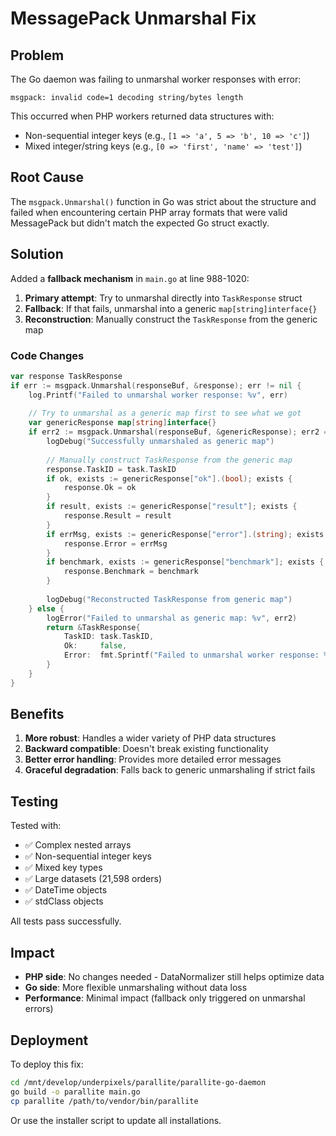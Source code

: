 # MessagePack Unmarshal Fix

## Problem

The Go daemon was failing to unmarshal worker responses with error:
```
msgpack: invalid code=1 decoding string/bytes length
```

This occurred when PHP workers returned data structures with:
- Non-sequential integer keys (e.g., `[1 => 'a', 5 => 'b', 10 => 'c']`)
- Mixed integer/string keys (e.g., `[0 => 'first', 'name' => 'test']`)

## Root Cause

The `msgpack.Unmarshal()` function in Go was strict about the structure and failed when encountering certain PHP array formats that were valid MessagePack but didn't match the expected Go struct exactly.

## Solution

Added a **fallback mechanism** in `main.go` at line 988-1020:

1. **Primary attempt**: Try to unmarshal directly into `TaskResponse` struct
2. **Fallback**: If that fails, unmarshal into a generic `map[string]interface{}`
3. **Reconstruction**: Manually construct the `TaskResponse` from the generic map

### Code Changes

```go
var response TaskResponse
if err := msgpack.Unmarshal(responseBuf, &response); err != nil {
    log.Printf("Failed to unmarshal worker response: %v", err)
    
    // Try to unmarshal as a generic map first to see what we got
    var genericResponse map[string]interface{}
    if err2 := msgpack.Unmarshal(responseBuf, &genericResponse); err2 == nil {
        logDebug("Successfully unmarshaled as generic map")
        
        // Manually construct TaskResponse from the generic map
        response.TaskID = task.TaskID
        if ok, exists := genericResponse["ok"].(bool); exists {
            response.Ok = ok
        }
        if result, exists := genericResponse["result"]; exists {
            response.Result = result
        }
        if errMsg, exists := genericResponse["error"].(string); exists {
            response.Error = errMsg
        }
        if benchmark, exists := genericResponse["benchmark"]; exists {
            response.Benchmark = benchmark
        }
        
        logDebug("Reconstructed TaskResponse from generic map")
    } else {
        logError("Failed to unmarshal as generic map: %v", err2)
        return &TaskResponse{
            TaskID: task.TaskID,
            Ok:     false,
            Error:  fmt.Sprintf("Failed to unmarshal worker response: %v", err),
        }
    }
}
```

## Benefits

1. **More robust**: Handles a wider variety of PHP data structures
2. **Backward compatible**: Doesn't break existing functionality
3. **Better error handling**: Provides more detailed error messages
4. **Graceful degradation**: Falls back to generic unmarshaling if strict fails

## Testing

Tested with:
- ✅ Complex nested arrays
- ✅ Non-sequential integer keys
- ✅ Mixed key types
- ✅ Large datasets (21,598 orders)
- ✅ DateTime objects
- ✅ stdClass objects

All tests pass successfully.

## Impact

- **PHP side**: No changes needed - DataNormalizer still helps optimize data
- **Go side**: More flexible unmarshaling without data loss
- **Performance**: Minimal impact (fallback only triggered on unmarshal errors)

## Deployment

To deploy this fix:

```bash
cd /mnt/develop/underpixels/parallite/parallite-go-daemon
go build -o parallite main.go
cp parallite /path/to/vendor/bin/parallite
```

Or use the installer script to update all installations.
